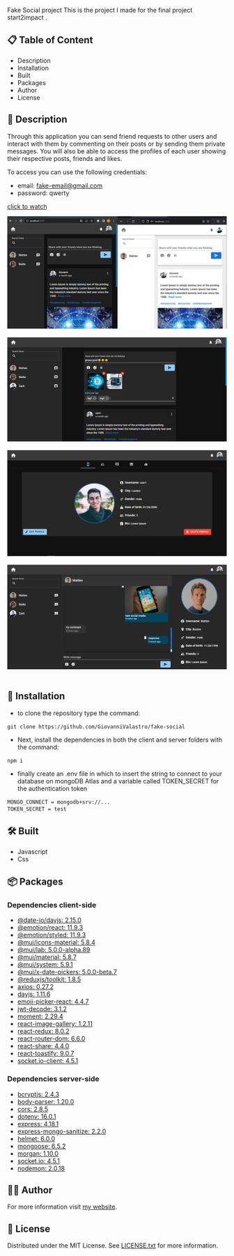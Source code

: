 Fake Social project
This is the project I made for the final project start2impact .

## :clipboard: Table of Content
* Description
* Installation
* Built
* Packages
* Author
* License

## :memo: Description
Through this application you can send friend requests to other users and interact with them by commenting on their posts or by sending them private messages. You will also be able to access the profiles of each user showing their respective posts, friends and likes.

To access you can use the following credentials:

* email: fake-email@gmail.com
* password: qwerty

[click to watch](https://gv-fake-social.onrender.com)

![](client/src/imgs/animation.gif)&nbsp;&nbsp;&nbsp;&nbsp;
![](client/src/imgs/form-img.png)&nbsp;&nbsp;&nbsp;&nbsp;
![](client/src/imgs/profile-img.png)&nbsp;&nbsp;&nbsp;&nbsp;
![](client/src/imgs/chat-img.png)&nbsp;&nbsp;&nbsp;&nbsp;

## :floppy_disk: Installation

* to clone the repository type the command:

```
git clone https://github.com/GiovanniValastro/fake-social
  ```

* Next, install the dependencies in both the client and server folders with the command:

```
npm i 
```

* finally create an .env file in which to insert the string to connect to your database on mongoDB Atlas and a variable called TOKEN_SECRET for the authentication token

```
MONGO_CONNECT = mongodb+srv://...
TOKEN_SECRET = test
```

## :hammer_and_wrench: Built
* Javascript
* Css

## :package: Packages

### Dependencies client-side 

* [@date-io/dayjs: 2.15.0](https://www.npmjs.com/package/@date-io/dayjs)
* [@emotion/react: 11.9.3](https://www.npmjs.com/package/@emotion/react)
* [@emotion/styled: 11.9.3](https://www.npmjs.com/package/@emotion/styled)
* [@mui/icons-material: 5.8.4](https://www.npmjs.com/package/@mui/icons-material)
* [@mui/lab: 5.0.0-alpha.89](https://www.npmjs.com/package/@mui/lab)
* [@mui/material: 5.8.7](https://www.npmjs.com/package/@mui/material)
* [@mui/system: 5.9.1](https://www.npmjs.com/package/@mui/system)
* [@mui/x-date-pickers: 5.0.0-beta.7](https://www.npmjs.com/package/@mui/x-date-pickers) 
* [@reduxjs/toolkit: 1.8.5](https://www.npmjs.com/package/@reduxjs/toolkit) 
* [axios: 0.27.2](https://www.npmjs.com/package/axios)
* [dayjs: 1.11.6](https://www.npmjs.com/package/dayjs) 
* [emoji-picker-react: 4.4.7](https://www.npmjs.com/package/emoji-picker-react) 
* [jwt-decode: 3.1.2](https://www.npmjs.com/package/jwt-decode) 
* [moment: 2.29.4](https://www.npmjs.com/package/moment) 
* [react-image-gallery: 1.2.11](https://www.npmjs.com/package/react-image-gallery) 
* [react-redux: 8.0.2](https://www.npmjs.com/package/react-redux) 
* [react-router-dom: 6.6.0](https://www.npmjs.com/package/react-router-dom) 
* [react-share: 4.4.0](https://www.npmjs.com/package/react-share) 
* [react-toastify: 9.0.7](https://www.npmjs.com/package/react-toastify) 
* [socket.io-client: 4.5.1](https://www.npmjs.com/package/socket.io-client) 

### Dependencies server-side 

* [bcryptjs: 2.4.3](https://www.npmjs.com/package/bcryptjs)
* [body-parser: 1.20.0](https://www.npmjs.com/package/body-parser)
* [cors: 2.8.5](https://www.npmjs.com/package/cors)
* [dotenv: 16.0.1](https://www.npmjs.com/package/doetenv)
* [express: 4.18.1](https://www.npmjs.com/package/express)
* [express-mongo-sanitize: 2.2.0](https://www.npmjs.com/package/express-mongo-sanitize)
* [helmet: 6.0.0](https://www.npmjs.com/package/helmet)
* [mongoose: 6.5.2](https://www.npmjs.com/package/mongoose) 
* [morgan: 1.10.0](https://www.npmjs.com/package/morgan) 
* [socket.io: 4.5.1](https://www.npmjs.com/package/socket.io)
* [nodemon: 2.0.18](https://www.npmjs.com/package/nodemon)

## :frowning_man:	Author
For more information visit [my website](https://giovannivalastro.github.io/).

## :page_with_curl: License
Distributed under the MIT License. See [LICENSE.txt](https://github.com/GiovanniValastro/fake-social/blob/master/LICENSE) for more information.
